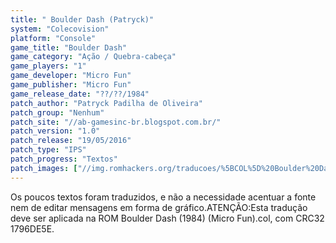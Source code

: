 ```yaml
---
title: " Boulder Dash (Patryck)"
system: "Colecovision"
platform: "Console"
game_title: "Boulder Dash"
game_category: "Ação / Quebra-cabeça"
game_players: "1"
game_developer: "Micro Fun"
game_publisher: "Micro Fun"
game_release_date: "??/??/1984"
patch_author: "Patryck Padilha de Oliveira"
patch_group: "Nenhum"
patch_site: "//ab-gamesinc-br.blogspot.com.br/"
patch_version: "1.0"
patch_release: "19/05/2016"
patch_type: "IPS"
patch_progress: "Textos"
patch_images: ["//img.romhackers.org/traducoes/%5BCOL%5D%20Boulder%20Dash%20-%20Patryck%20-%201.png","//img.romhackers.org/traducoes/%5BCOL%5D%20Boulder%20Dash%20-%20Patryck%20-%202.png","//img.romhackers.org/traducoes/%5BCOL%5D%20Boulder%20Dash%20-%20Patryck%20-%203.png"]
---
```

Os poucos textos foram traduzidos, e não a necessidade acentuar a fonte nem de editar mensagens em forma de gráfico.ATENÇÃO:Esta tradução deve ser aplicada na ROM Boulder Dash (1984) (Micro Fun).col, com CRC32 1796DE5E.